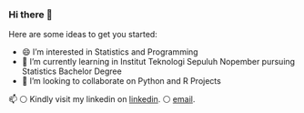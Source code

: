 ### Hi there 👋

Here are some ideas to get you started:

- :smile: I’m interested in Statistics and Programming
- 🌱 I’m currently learning in Institut Teknologi Sepuluh Nopember pursuing Statistics Bachelor Degree
- 👯 I’m looking to collaborate on Python and R Projects

📫 
:white_circle: Kindly visit my linkedin on [linkedin](https://www.linkedin.com/in/kevina-windy-arlianni-6581271b4/).
:white_circle: [email](kevina.arlianni@gmail.com).
